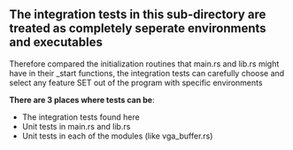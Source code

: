 ## The integration tests in this sub-directory are treated as completely seperate environments and executables

Therefore compared the initialization routines that main.rs and lib.rs might have in their _start functions, the integration tests can carefully choose and select any feature SET out of the program with specific environments

**There are 3 places where tests can be**:
- The integration tests found here
- Unit tests in main.rs and lib.rs
- Unit tests in each of the modules (like vga_buffer.rs)